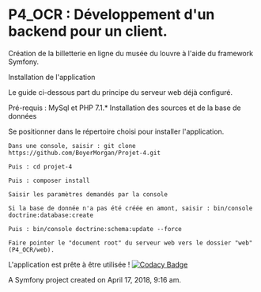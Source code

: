 P4_OCR : Développement d'un backend pour un client.
======
Création de la billetterie en ligne du musée du louvre à l'aide du framework Symfony.

Installation de l'application

Le guide ci-dessous part du principe du serveur web déjà configuré.

Pré-requis : MySql et PHP 7.1.*
Installation des sources et de la base de données

Se positionner dans le répertoire choisi pour installer l'application.

    Dans une console, saisir : git clone https://github.com/BoyerMorgan/Projet-4.git

    Puis : cd projet-4

    Puis : composer install

    Saisir les paramètres demandés par la console

    Si la base de donnée n'a pas été créée en amont, saisir : bin/console doctrine:database:create

    Puis : bin/console doctrine:schema:update --force

    Faire pointer le "document root" du serveur web vers le dossier "web" (P4_OCR/web).

L'application est prête à être utilisée !
[![Codacy Badge](https://api.codacy.com/project/badge/Grade/33fcbacd344f48cda2a0d8ee1596e370)](https://www.codacy.com/app/BoyerMorgan/Projet-4?utm_source=github.com&amp;utm_medium=referral&amp;utm_content=BoyerMorgan/Projet-4&amp;utm_campaign=Badge_Grade)

A Symfony project created on April 17, 2018, 9:16 am.
